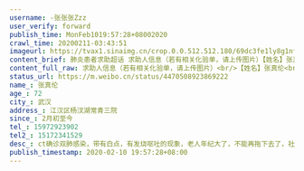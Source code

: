 ```yaml
---
username: -张张张Zzz
user_verify: forward
publish_time: MonFeb1019:57:28+08002020
crawl_time: 20200211-03:43:51
imageurl: https://tvax1.sinaimg.cn/crop.0.0.512.512.180/69dc3fe1ly8g1nfje0vvnj20e80e8t9s.jpg?KID=imgbed,tva&Expires=1581373838&ssig=uxOteOL43q,http://n.sinaimg.cn/photo/5213b46e/20181127/timeline_card_small_super_default.png
content_brief: 肺炎患者求助超话 求助人信息（若有相关化验单，请上传图片）【姓名】张真伦【年龄】72【所在城市】武汉【所在小区、社区】江汉区杨汊湖常青三院【患病时间】2月初至今【联系方式】15972923902【其他紧急联系人】15172341529【病情描述】ct确诊双肺感染，带有白点，有发烧呕吐的现象，老人 ...全文
content_full_raw: 求助人信息（若有相关化验单，请上传图片）<br/>【姓名】张真伦<br/>【年龄】72<br/>【所在城市】武汉<br/>【所在小区、社区】江汉区杨汊湖常青三院<br/>【患病时间】2月初至今<br/>【联系方式】15972923902<br/>【其他紧急联系人】15172341529<br/>【病情描述】ct确诊双肺感染，带有白点，有发烧呕吐的现象，老人年纪大了，不能再拖下去了，社区街道一直没有回应，再等下去就会拖死了，希望能早日得到救治，感激不尽
status_url: https://m.weibo.cn/status/4470508923869222
name_: 张真伦
age_: 72
city_: 武汉
address_: 江汉区杨汊湖常青三院
since_: 2月初至今
tel_: 15972923902
tel2_: 15172341529
desc_: ct确诊双肺感染，带有白点，有发烧呕吐的现象，老人年纪大了，不能再拖下去了，社区街道一直没有回应，再等下去就会拖死了，希望能早日得到救治，感激不尽
publish_timestamp: 2020-02-10 19:57:28+08:00
---
```

